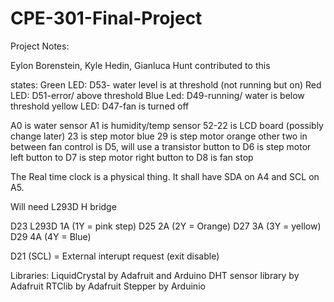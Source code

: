 # CPE-301-Final-Project

Project Notes:

Eylon Borenstein, Kyle Hedin, Gianluca Hunt contributed to this

states: 
Green LED: D53- water level is at threshold (not running but on)
Red LED: D51-error/ above threshold
Blue Led: D49-running/ water is below threshold
yellow LED: D47-fan is turned off


A0 is water sensor
A1 is humidity/temp sensor
52-22 is LCD board (possibly change later)
23 is step motor blue
29 is step motor orange
other two in between 
fan control is D5, will use a transistor
button to D6 is step motor left
button to D7 is step motor right
button to D8 is fan stop


The Real time clock is a physical thing. It shall have SDA on A4 and SCL on A5.


Will need L293D H bridge


D23 L293D 1A (1Y = pink step)
D25 2A (2Y = Orange)
D27 3A (3Y = yellow)
D29 4A (4Y = Blue)

D21 (SCL) = External interupt request (exit disable)

Libraries:
LiquidCrystal by Adafruit and Arduino
DHT sensor library by Adafruit
RTClib by Adafruit
Stepper by Arduinio
